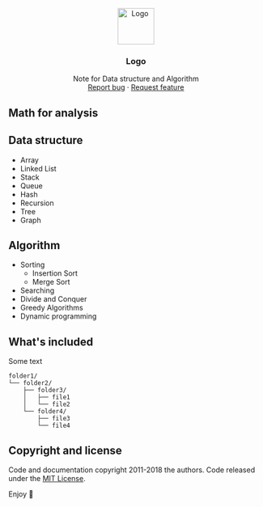 <p align="center">
  <a href="https://example.com/">
    <img src="https://via.placeholder.com/72" alt="Logo" width=72 height=72>
  </a>

  <h3 align="center">Logo</h3>

  <p align="center">
    Note for Data structure and Algorithm
    <br>
    <a href="https://reponame/issues/new?template=bug.md">Report bug</a>
    ·
    <a href="https://reponame/issues/new?template=feature.md&labels=feature">Request feature</a>
  </p>
</p>

## Math for analysis

## Data structure

- Array
- Linked List
- Stack
- Queue
- Hash
- Recursion
- Tree
- Graph


## Algorithm

- Sorting
    - Insertion Sort
    - Merge Sort
- Searching
- Divide and Conquer
- Greedy Algorithms
- Dynamic programming

## What's included

Some text

```text
folder1/
└── folder2/
    ├── folder3/
    │   ├── file1
    │   └── file2
    └── folder4/
        ├── file3
        └── file4
```

## Copyright and license

Code and documentation copyright 2011-2018 the authors. Code released under the [MIT License](https://reponame/blob/master/LICENSE).

Enjoy :metal:

